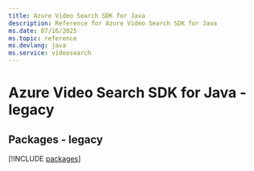 ```yaml
---
title: Azure Video Search SDK for Java
description: Reference for Azure Video Search SDK for Java
ms.date: 07/16/2025
ms.topic: reference
ms.devlang: java
ms.service: videosearch
---
```

# Azure Video Search SDK for Java - legacy
## Packages - legacy
[!INCLUDE [packages](video-search-index.md)]